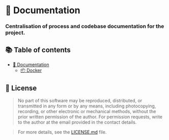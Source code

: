 # 📝 Documentation

### Centralisation of process and codebase documentation for the project.

## 📚 Table of contents

- [📝 Documentation](README.md)
  - [📦 Docker](./docker/README.md)

## 📝 License

> No part of this software may be reproduced, distributed, or transmitted in any form or by any means, including
> photocopying, recording, or other electronic or mechanical methods, without the prior written permission of the
> author.
> For permission requests, write to the author at the email provided in the contact details.

> For more details, see the [LICENSE.md](../LICENSE.md) file.
